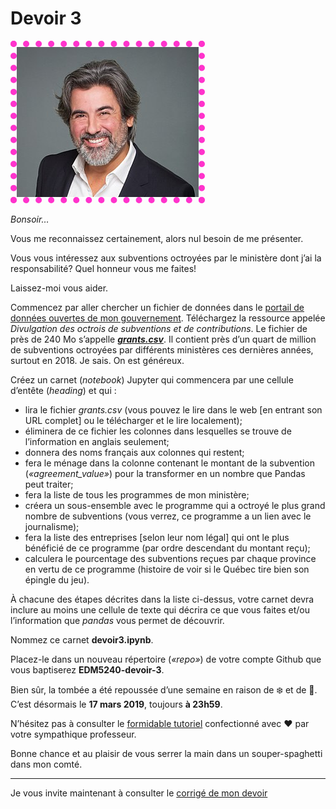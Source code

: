 # Devoir 3

<img style="border:dotted #ff33cc 10px;" src="assets/deputeHonoreMercier.jpg">

*Bonsoir…*

Vous me reconnaissez certainement, alors nul besoin de me présenter.

Vous vous intéressez aux subventions octroyées par le ministère dont j’ai la responsabilité? Quel honneur vous me faites!

Laissez-moi vous aider.

Commencez par aller chercher un fichier de données dans le [portail de données ouvertes de mon gouvernement](https://ouvert.canada.ca/data/fr/dataset/432527ab-7aac-45b5-81d6-7597107a7013?_ga=2.226424798.573001236.1552335882-176626075.1551983477). Téléchargez la ressource appelée *Divulgation des octrois de subventions et de contributions*. Le fichier de près de 240 Mo s’appelle [**_grants.csv_**](https://open.canada.ca/data/dataset/432527ab-7aac-45b5-81d6-7597107a7013/resource/1d15a62f-5656-49ad-8c88-f40ce689d831/download/grants.csv). Il contient près d’un quart de million de subventions octroyées par différents ministères ces dernières années, surtout en 2018. Je sais. On est généreux.

Créez un carnet (*notebook*) Jupyter qui commencera par une cellule d’entête (*heading*) et qui&nbsp;:

- lira le fichier *grants.csv* (vous pouvez le lire dans le web [en entrant son URL complet] ou le télécharger et le lire localement);
- éliminera de ce fichier les colonnes dans lesquelles se trouve de l’information en anglais seulement;
- donnera des noms français aux colonnes qui restent;
- fera le ménage dans la colonne contenant le montant de la subvention (*«agreement_value»*) pour la transformer en un nombre que Pandas peut traiter;
- fera la liste de tous les programmes de mon ministère;
- créera un sous-ensemble avec le programme qui a octroyé le plus grand nombre de subventions (vous verrez, ce programme a un lien avec le journalisme);
- fera la liste des entreprises [selon leur nom légal] qui ont le plus bénéficié de ce programme (par ordre descendant du montant reçu);
- calculera le pourcentage des subventions reçues par chaque province en vertu de ce programme (histoire de voir si le Québec tire bien son épingle du jeu).

À chacune des étapes décrites dans la liste ci-dessus, votre carnet devra inclure au moins une cellule de texte qui décrira ce que vous faites et/ou l’information que *pandas* vous permet de découvrir.

Nommez ce carnet **devoir3.ipynb**.

Placez-le dans un nouveau répertoire (*«repo»*) de votre compte Github que vous baptiserez **EDM5240-devoir-3**.

Bien sûr, la tombée a été repoussée d’une semaine en raison de :snowflake: et de :loudspeaker:. C’est désormais le **17 mars 2019**, toujours **à 23h59**.

N’hésitez pas à consulter le [formidable tutoriel](https://github.com/jhroy/tuto-pandas) confectionné avec :heart: par votre sympathique professeur.

Bonne chance et au plaisir de vous serrer la main dans un souper-spaghetti dans mon comté.

<hr>

Je vous invite maintenant à consulter le [corrigé de mon devoir](devoir3-corrige.ipynb)